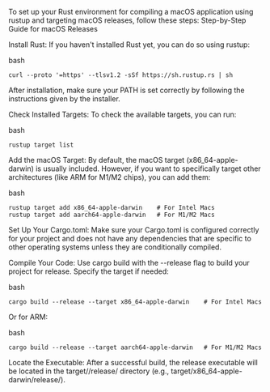 To set up your Rust environment for compiling a macOS application using rustup and targeting macOS releases, follow these steps:
Step-by-Step Guide for macOS Releases

Install Rust: If you haven't installed Rust yet, you can do so using rustup:

bash

    curl --proto '=https' --tlsv1.2 -sSf https://sh.rustup.rs | sh

After installation, make sure your PATH is set correctly by following the instructions given by the installer.

Check Installed Targets: To check the available targets, you can run:

bash

    rustup target list

Add the macOS Target: By default, the macOS target (x86_64-apple-darwin) is usually included. However, if you want to specifically target other architectures (like ARM for M1/M2 chips), you can add them:

bash

    rustup target add x86_64-apple-darwin    # For Intel Macs
    rustup target add aarch64-apple-darwin   # For M1/M2 Macs

Set Up Your Cargo.toml: Make sure your Cargo.toml is configured correctly for your project and does not have any dependencies that are specific to other operating systems unless they are conditionally compiled.

Compile Your Code: Use cargo build with the --release flag to build your project for release. Specify the target if needed:

bash

    cargo build --release --target x86_64-apple-darwin    # For Intel Macs

Or for ARM:

bash

    cargo build --release --target aarch64-apple-darwin   # For M1/M2 Macs

Locate the Executable: After a successful build, the release executable will be located in the target/<target>/release/ directory (e.g., target/x86_64-apple-darwin/release/).